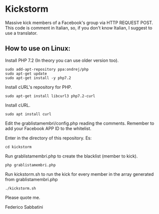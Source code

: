 # Kickstorm
Massive kick members of a Facebook's group via HTTP REQUEST POST.
This code is comment in Italian, so, if you don't know Italian, I suggest to use a translator.

## How to use on Linux:
Install PHP 7.2 (In theory you can use older version too).
```
sudo add-apt-repository ppa:ondrej/php
sudo apt-get update
sudo apt-get install -y php7.2
```

Install cURL's repository for PHP.
```
sudo apt-get install libcurl3 php7.2-curl 
```

Install cURL.
```
sudo apt install curl
```

Edit the grablistamembri/config.php reading the comments.
Remember to add your Facebook APP ID to the whitelist.

Enter in the directory of this repository. Es:
```
cd kickstorm
```

Run grablistamembri.php to create the blacklist (member to kick).
```
php grablistamembri.php
```

Run kickstorm.sh to run the kick for every member in the array generated from grablistamembri.php
```
./kickstorm.sh
```

Please quote me.

Federico Sabbatini
